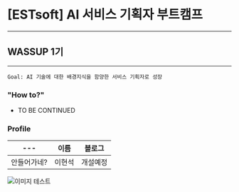 # [ESTsoft] AI 서비스 기획자 부트캠프
***
## WASSUP 1기
***

```
Goal: AI 기술에 대한 배경지식을 함양한 서비스 기획자로 성장
```

### "How to?"

- TO BE CONTINUED

### Profile

|---|이름|블로그|
|---|---|---|
|안들어가네?|이현석|개설예정|

![이미지 테스트](https://github.com/simon1214/EST_AI_PM/assets/59524126/a57abb1e-9071-4b61-a955-6d6e6c0a9f97)